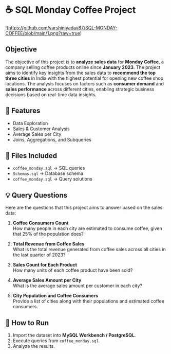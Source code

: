 # ☕ SQL Monday Coffee Project  

!(https://github.com/varshiniyadav87/SQL-MONDAY-COFFEE/blob/main/1.png?raw=true)

## Objective  
The objective of this project is to **analyze sales data** for **Monday Coffee**, a company selling coffee products online since **January 2023**. The project aims to identify key insights from the sales data to **recommend the top three cities** in India with the highest potential for opening new coffee shop locations. The analysis focuses on factors such as **consumer demand** and **sales performance** across different cities, enabling strategic business decisions based on real-time data insights.

## 📌 Features  
- Data Exploration  
- Sales & Customer Analysis  
- Average Sales per City  
- Joins, Aggregations, and Subqueries  

## 📁 Files Included  
- `coffee_monday.sql` → SQL queries  
- `Schemas.sql` → Database schema  
- `coffee_monday.sql` → Query solutions  

## 💡 Query Questions  
Here are the questions that this project aims to answer based on the sales data:

1. **Coffee Consumers Count**  
   How many people in each city are estimated to consume coffee, given that 25% of the population does?

2. **Total Revenue from Coffee Sales**  
   What is the total revenue generated from coffee sales across all cities in the last quarter of 2023?

3. **Sales Count for Each Product**  
   How many units of each coffee product have been sold?

4. **Average Sales Amount per City**  
   What is the average sales amount per customer in each city?

5. **City Population and Coffee Consumers**  
   Provide a list of cities along with their populations and estimated coffee consumers.

## 🚀 How to Run  
1. Import the dataset into **MySQL Workbench / PostgreSQL**.  
2. Execute queries from `coffee_monday.sql`.  
3. Analyze the results.  

